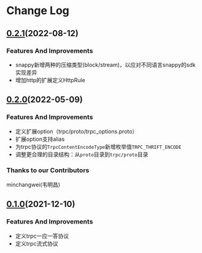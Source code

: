 # Change Log

## [0.2.1](https://git.woa.com/trpc/trpc-protocol/tree/v0.2.1)(2022-08-12)
### Features And Improvements
- snappy新增两种的压缩类型(block/stream)，以应对不同语言snappy的sdk实现差异
- 增加http的扩展定义HttpRule

## [0.2.0](https://git.woa.com/trpc/trpc-protocol/tree/v0.2.0)(2022-05-09)
### Features And Improvements
- 定义扩展option（trpc/proto/trpc_options.proto）
- 扩展option支持alias
- 为trpc协议的`TrpcContentEncodeType`新增枚举值`TRPC_THRIFT_ENCODE`
- 调整更合理的目录结构：从`proto`目录到`trpc/proto`目录

### Thanks to our Contributors
minchangwei(韦明昌)

## [0.1.0](https://git.woa.com/trpc/trpc-protocol/tree/v0.1.0)(2021-12-10)
### Features And Improvements
- 定义trpc一应一答协议
- 定义trpc流式协议
